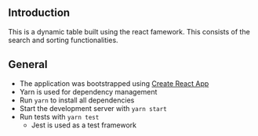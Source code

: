 ## Introduction

This is a dynamic table built using the react famework. This consists of the search and sorting functionalities.

## General

*   The application was bootstrapped using [Create React App](https://github.com/facebook/create-react-app)
*   Yarn is used for dependency management
*   Run `yarn` to install all dependencies
*   Start the development server with `yarn start`
*   Run tests with `yarn test`
    *   Jest is used as a test framework
